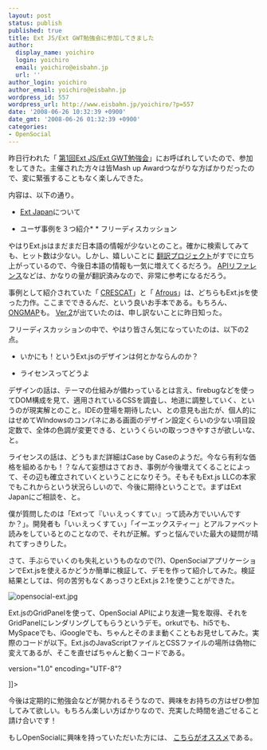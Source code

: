 ```yaml
---
layout: post
status: publish
published: true
title: Ext JS/Ext GWT勉強会に参加してきました
author:
  display_name: yoichiro
  login: yoichiro
  email: yoichiro@eisbahn.jp
  url: ''
author_login: yoichiro
author_email: yoichiro@eisbahn.jp
wordpress_id: 557
wordpress_url: http://www.eisbahn.jp/yoichiro/?p=557
date: '2008-06-26 10:32:39 +0900'
date_gmt: '2008-06-26 01:32:39 +0900'
categories:
- OpenSocial
---
```


昨日行われた「
[第1回Ext JS/Ext GWT勉強会](https://rs.goga.co.jp/member/ext/)」にお呼ばれしていたので、参加をしてきた。主催された方々は皆Mash up Awardつながりな方ばかりだったので、変に緊張することもなく楽しんできた。

内容は、以下の通り。

* [Ext Japan](http://extjs.co.jp/)について

* ユーザ事例を３つ紹介* * フリーディスカッション

やはりExt.jsはまだまだ日本語の情報が少ないとのこと。確かに検索してみても、ヒット数は少ない。しかし、嬉しいことに
[翻訳プロジェクト](http://www.ext-japan.org/forum/?CategoryID=2)がすでに立ち上がっているので、今後日本語の情報も一気に増えてくるだろう。
[APIリファレンス](http://www.ext-japan.org/docs/)などは、かなりの量が翻訳済みなので、非常に参考になるだろう。

事例として紹介されていた「
[CRESCAT](http://www.crescat.jp/cresfield/client/)」と「
[Afrous](http://www.afrous.com/)」は、どちらもExt.jsを使った力作。ここまでできるんだ、という良いお手本である。もちろん、
[ONGMAP](http://ongmap.com/)も。
[Ver.2](http://ongmap.com/v2/)が出ていたのは、申し訳ないことに昨日知った。

フリーディスカッションの中で、やはり皆さん気になっていたのは、以下の2点。

* いかにも！というExt.jsのデザインは何とかならんのか？

* ライセンスってどうよ

デザインの話は、テーマの仕組みが備わっているとは言え、firebugなどを使ってDOM構成を見て、適用されているCSSを調査し、地道に調整していく、というのが現実解とのこと。IDEの登場を期待したい、との意見も出たが、個人的にはせめてWIndowsのコンパネにある画面のデザイン設定くらいの少ない項目設定数で、全体の色調が変更できる、というくらいの取っつきやすさが欲しいな、と。

ライセンスの話は、どうもまだ詳細はCase by Caseのようだ。今なら有利な価格を組めるかも！？なんて妄想はさておき、事例が今後増えてくることによって、その辺も確立されていくということになりそう。そもそもExt.js LLCの本家でもこれからという状況らしいので、今後に期待ということで。まずはExt Japanにご相談を、と。

僕が質問したのは「Extって『いぃえっくすてぃ』って読み方でいいんですか？」。開発者も「いぃえっくすてぃ」「イーエックスティー」とアルファベット読みをしているとのことなので、それが正解。ずっと悩んでいた最大の疑問が晴れてすっきりした。

さて、手ぶらでいくのも失礼というものなので(?)、OpenSocialアプリケーションでExt.jsを使えるかどうか簡単に検証して、デモを作って紹介してみた。検証結果としては、何の苦労もなくあっさりとExt.js 2.1を使うことができた。

![opensocial-ext.jpg](http://www.eisbahn.jp/yoichiro/images/opensocial-ext.jpg)

Ext.jsのGridPanelを使って、OpenSocial APIにより友達一覧を取得、それをGridPanelにレンダリングしてもらうというデモ。orkutでも、hi5でも、MySpaceでも、iGoogleでも、ちゃんとそのまま動くこともお見せしてみた。実際のコードが以下。Ext.jsのJavaScriptファイルとCSSファイルの場所は偽物に変えてあるが、そこを直せばちゃんと動くコードである。

version="1.0" encoding="UTF-8"?

]]>

今後は定期的に勉強会などが開かれるそうなので、興味をお持ちの方はぜひ参加してみて欲しい。もちろん楽しい方ばかりなので、充実した時間を過ごせること請け合いです！

もしOpenSocialに興味を持っていただいた方には、
[こちらがオススメ](http://groups.google.co.jp/group/opensocial-japan)である。
